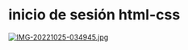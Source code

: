 # inicio de sesión html-css
[![IMG-20221025-034945.jpg](https://i.postimg.cc/zXCLjNLj/IMG-20221025-034945.jpg)](https://postimg.cc/qz7MJ9xh)
